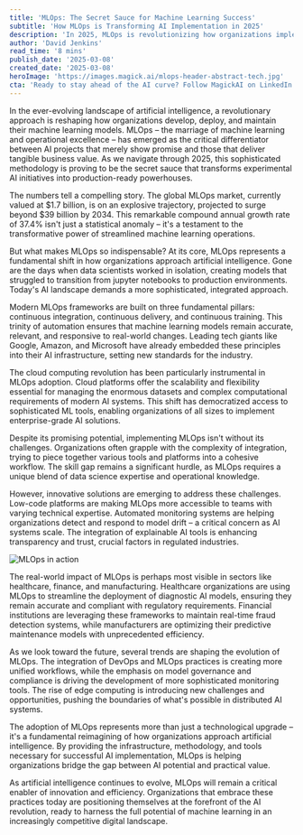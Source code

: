 ```yaml
---
title: 'MLOps: The Secret Sauce for Machine Learning Success'
subtitle: 'How MLOps is Transforming AI Implementation in 2025'
description: 'In 2025, MLOps is revolutionizing how organizations implement AI, transforming experimental projects into production-ready systems. This article explores how continuous integration, delivery, and training are reshaping machine learning operations and paving the way for successful AI deployment.'
author: 'David Jenkins'
read_time: '8 mins'
publish_date: '2025-03-08'
created_date: '2025-03-08'
heroImage: 'https://images.magick.ai/mlops-header-abstract-tech.jpg'
cta: 'Ready to stay ahead of the AI curve? Follow MagickAI on LinkedIn for cutting-edge insights on MLOps and AI implementation strategies that drive real business value.'
---
```


In the ever-evolving landscape of artificial intelligence, a revolutionary approach is reshaping how organizations develop, deploy, and maintain their machine learning models. MLOps – the marriage of machine learning and operational excellence – has emerged as the critical differentiator between AI projects that merely show promise and those that deliver tangible business value. As we navigate through 2025, this sophisticated methodology is proving to be the secret sauce that transforms experimental AI initiatives into production-ready powerhouses.

The numbers tell a compelling story. The global MLOps market, currently valued at $1.7 billion, is on an explosive trajectory, projected to surge beyond $39 billion by 2034. This remarkable compound annual growth rate of 37.4% isn't just a statistical anomaly – it's a testament to the transformative power of streamlined machine learning operations.

But what makes MLOps so indispensable? At its core, MLOps represents a fundamental shift in how organizations approach artificial intelligence. Gone are the days when data scientists worked in isolation, creating models that struggled to transition from jupyter notebooks to production environments. Today's AI landscape demands a more sophisticated, integrated approach.

Modern MLOps frameworks are built on three fundamental pillars: continuous integration, continuous delivery, and continuous training. This trinity of automation ensures that machine learning models remain accurate, relevant, and responsive to real-world changes. Leading tech giants like Google, Amazon, and Microsoft have already embedded these principles into their AI infrastructure, setting new standards for the industry.

The cloud computing revolution has been particularly instrumental in MLOps adoption. Cloud platforms offer the scalability and flexibility essential for managing the enormous datasets and complex computational requirements of modern AI systems. This shift has democratized access to sophisticated ML tools, enabling organizations of all sizes to implement enterprise-grade AI solutions.

Despite its promising potential, implementing MLOps isn't without its challenges. Organizations often grapple with the complexity of integration, trying to piece together various tools and platforms into a cohesive workflow. The skill gap remains a significant hurdle, as MLOps requires a unique blend of data science expertise and operational knowledge.

However, innovative solutions are emerging to address these challenges. Low-code platforms are making MLOps more accessible to teams with varying technical expertise. Automated monitoring systems are helping organizations detect and respond to model drift – a critical concern as AI systems scale. The integration of explainable AI tools is enhancing transparency and trust, crucial factors in regulated industries.

![MLOps in action](https://images.magick.ai/integration-mlops-technology.jpg)

The real-world impact of MLOps is perhaps most visible in sectors like healthcare, finance, and manufacturing. Healthcare organizations are using MLOps to streamline the deployment of diagnostic AI models, ensuring they remain accurate and compliant with regulatory requirements. Financial institutions are leveraging these frameworks to maintain real-time fraud detection systems, while manufacturers are optimizing their predictive maintenance models with unprecedented efficiency.

As we look toward the future, several trends are shaping the evolution of MLOps. The integration of DevOps and MLOps practices is creating more unified workflows, while the emphasis on model governance and compliance is driving the development of more sophisticated monitoring tools. The rise of edge computing is introducing new challenges and opportunities, pushing the boundaries of what's possible in distributed AI systems.

The adoption of MLOps represents more than just a technological upgrade – it's a fundamental reimagining of how organizations approach artificial intelligence. By providing the infrastructure, methodology, and tools necessary for successful AI implementation, MLOps is helping organizations bridge the gap between AI potential and practical value.

As artificial intelligence continues to evolve, MLOps will remain a critical enabler of innovation and efficiency. Organizations that embrace these practices today are positioning themselves at the forefront of the AI revolution, ready to harness the full potential of machine learning in an increasingly competitive digital landscape.
